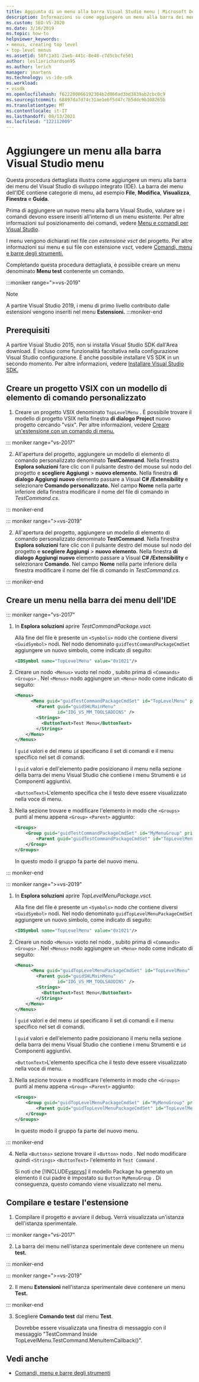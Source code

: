 ```yaml
---
title: Aggiunta di un menu alla barra Visual Studio menu | Microsoft Docs
description: Informazioni su come aggiungere un menu alla barra dei menu del Visual Studio di sviluppo integrato (IDE).
ms.custom: SEO-VS-2020
ms.date: 3/16/2019
ms.topic: how-to
helpviewer_keywords:
- menus, creating top level
- top-level menus
ms.assetid: 58fc1a31-2aeb-441c-8e48-c7d5cbcfe501
author: leslierichardson95
ms.author: lerich
manager: jmartens
ms.technology: vs-ide-sdk
ms.workload:
- vssdk
ms.openlocfilehash: f622200066192304b2d066ad3bd3839ab2cbc0c9
ms.sourcegitcommit: 68897da7d74c31ae1ebf5d47c7b5ddc9b108265b
ms.translationtype: MT
ms.contentlocale: it-IT
ms.lasthandoff: 08/13/2021
ms.locfileid: "122112009"
---
```

# <a name="add-a-menu-to-the-visual-studio-menu-bar"></a>Aggiungere un menu alla barra Visual Studio menu

Questa procedura dettagliata illustra come aggiungere un menu alla barra dei menu del Visual Studio di sviluppo integrato (IDE). La barra dei menu dell'IDE contiene categorie di menu, ad esempio **File**, **Modifica**, **Visualizza**, **Finestra** e **Guida**.

Prima di aggiungere un nuovo menu alla barra Visual Studio, valutare se i comandi devono essere inseriti all'interno di un menu esistente. Per altre informazioni sul posizionamento dei comandi, vedere [Menu e comandi per Visual Studio](../extensibility/ux-guidelines/menus-and-commands-for-visual-studio.md).

I menu vengono dichiarati nel file *con estensione vsct* del progetto. Per altre informazioni sui menu e sui file con estensione *vsct,* vedere [Comandi, menu e barre degli strumenti.](../extensibility/internals/commands-menus-and-toolbars.md)

Completando questa procedura dettagliata, è possibile creare un menu denominato **Menu test** contenente un comando.

:::moniker range=">=vs-2019"
> [!NOTE]
> A partire Visual Studio 2019, i menu di primo livello contributo dalle estensioni vengono inseriti nel menu **Estensioni.**
:::moniker-end

## <a name="prerequisites"></a>Prerequisiti

A partire Visual Studio 2015, non si installa Visual Studio SDK dall'Area download. È incluso come funzionalità facoltativa nella configurazione Visual Studio configurazione. È anche possibile installare VS SDK in un secondo momento. Per altre informazioni, vedere [Installare Visual Studio SDK.](../extensibility/installing-the-visual-studio-sdk.md)

## <a name="create-a-vsix-project-that-has-a-custom-command-item-template"></a>Creare un progetto VSIX con un modello di elemento di comando personalizzato

1. Creare un progetto VSIX denominato `TopLevelMenu` . È possibile trovare il modello di progetto VSIX nella finestra **di dialogo Project** nuovo progetto cercando "vsix".  Per altre informazioni, vedere [Creare un'estensione con un comando di menu.](../extensibility/creating-an-extension-with-a-menu-command.md)

::: moniker range="vs-2017"

2. All'apertura del progetto, aggiungere un modello di elemento di comando personalizzato denominato **TestCommand**. Nella finestra **Esplora soluzioni** fare clic con il pulsante destro del mouse sul nodo del progetto e **scegliere Aggiungi**  >   **nuovo elemento.** Nella finestra **di dialogo Aggiungi nuovo** elemento passare a Visual **C# /Extensibility** e selezionare **Comando personalizzato.** Nel campo **Nome** nella parte inferiore della finestra modificare il nome del file di comando in *TestCommand.cs*.

::: moniker-end

::: moniker range=">=vs-2019"

2. All'apertura del progetto, aggiungere un modello di elemento di comando personalizzato denominato **TestCommand**. Nella finestra **Esplora soluzioni** fare clic con il pulsante destro del mouse sul nodo del progetto e **scegliere Aggiungi**  >   **nuovo elemento.** Nella finestra **di dialogo Aggiungi nuovo** elemento passare a Visual **C# /Extensibility** e selezionare **Comando**. Nel campo **Nome** nella parte inferiore della finestra modificare il nome del file di comando in *TestCommand.cs*.

::: moniker-end

## <a name="create-a-menu-on-the-ide-menu-bar"></a>Creare un menu nella barra dei menu dell'IDE

::: moniker range="vs-2017"

1. In **Esplora soluzioni** aprire *TestCommandPackage.vsct.*

    Alla fine del file è presente un `<Symbols>` nodo che contiene diversi `<GuidSymbol>` nodi. Nel nodo denominato `guidTestCommandPackageCmdSet` aggiungere un nuovo simbolo, come indicato di seguito:

   ```xml
   <IDSymbol name="TopLevelMenu" value="0x1021"/>
   ```

2. Creare un nodo `<Menus>` vuoto nel nodo , subito prima di `<Commands>` `<Groups>` . Nel `<Menus>` nodo aggiungere un `<Menu>` nodo come indicato di seguito:

   ```xml
   <Menus>
         <Menu guid="guidTestCommandPackageCmdSet" id="TopLevelMenu" priority="0x700" type="Menu">
           <Parent guid="guidSHLMainMenu"
                   id="IDG_VS_MM_TOOLSADDINS" />
           <Strings>
             <ButtonText>Test Menu</ButtonText>
           </Strings>
       </Menu>
   </Menus>
   ```

    I `guid` valori e del menu `id` specificano il set di comandi e il menu specifico nel set di comandi.

    I `guid` valori e dell'elemento padre posizionano il menu nella sezione della barra dei menu Visual Studio che contiene i menu Strumenti e `id` Componenti aggiuntivi.

    `<ButtonText>`L'elemento specifica che il testo deve essere visualizzato nella voce di menu.

3. Nella sezione trovare e modificare l'elemento in modo che `<Groups>` punti al menu appena `<Group>` `<Parent>` aggiunto:

   ```xml
   <Groups>
       <Group guid="guidTestCommandPackageCmdSet" id="MyMenuGroup" priority="0x0600">
           <Parent guid="guidTestCommandPackageCmdSet" id="TopLevelMenu"/>
       </Group>
   </Groups>
   ```

    In questo modo il gruppo fa parte del nuovo menu.

::: moniker-end

::: moniker range=">=vs-2019"

1. In **Esplora soluzioni** aprire *TopLevelMenuPackage.vsct.*

    Alla fine del file è presente un `<Symbols>` nodo che contiene diversi `<GuidSymbol>` nodi. Nel nodo denominato `guidTopLevelMenuPackageCmdSet` aggiungere un nuovo simbolo, come indicato di seguito:

   ```xml
   <IDSymbol name="TopLevelMenu" value="0x1021"/>
   ```

2. Creare un nodo `<Menus>` vuoto nel nodo , subito prima di `<Commands>` `<Groups>` . Nel `<Menus>` nodo aggiungere un `<Menu>` nodo come indicato di seguito:

   ```xml
   <Menus>
         <Menu guid="guidTopLevelMenuPackageCmdSet" id="TopLevelMenu" priority="0x700" type="Menu">
           <Parent guid="guidSHLMainMenu"
                   id="IDG_VS_MM_TOOLSADDINS" />
           <Strings>
             <ButtonText>Test Menu</ButtonText>
           </Strings>
       </Menu>
   </Menus>
   ```

    I `guid` valori e del menu `id` specificano il set di comandi e il menu specifico nel set di comandi.

    I `guid` valori e dell'elemento padre posizionano il menu nella sezione della barra dei menu Visual Studio che contiene i menu Strumenti e `id` Componenti aggiuntivi.

    `<ButtonText>`L'elemento specifica che il testo deve essere visualizzato nella voce di menu.

3. Nella sezione trovare e modificare l'elemento in modo che `<Groups>` punti al menu appena `<Group>` `<Parent>` aggiunto:

   ```xml
   <Groups>
       <Group guid="guidTopLevelMenuPackageCmdSet" id="MyMenuGroup" priority="0x0600">
           <Parent guid="guidTopLevelMenuPackageCmdSet" id="TopLevelMenu"/>
       </Group>
   </Groups>
   ```

    In questo modo il gruppo fa parte del nuovo menu.

::: moniker-end

4. Nella `<Buttons>` sezione trovare il `<Button>` nodo . Nel nodo modificare quindi `<Strings>` `<ButtonText>` l'elemento in `Test Command` .

    Si noti che [!INCLUDE[vsprvs](../code-quality/includes/vsprvs_md.md)] il modello Package ha generato un elemento il cui padre è impostato su `Button` `MyMenuGroup` . Di conseguenza, questo comando viene visualizzato nel menu.

## <a name="build-and-test-the-extension"></a>Compilare e testare l'estensione

1. Compilare il progetto e avviare il debug. Verrà visualizzata un'istanza dell'istanza sperimentale.

::: moniker range="vs-2017"

2. La barra dei menu nell'istanza sperimentale deve contenere un menu **test.**

::: moniker-end

::: moniker range=">=vs-2019"

2. Il menu **Estensioni** nell'istanza sperimentale deve contenere un menu **Test.**

::: moniker-end

3. Scegliere **Comando test** dal menu **Test**.

    Dovrebbe essere visualizzata una finestra di messaggio con il messaggio "TestCommand Inside TopLevelMenu.TestCommand.MenuItemCallback()".

## <a name="see-also"></a>Vedi anche

- [Comandi, menu e barre degli strumenti](../extensibility/internals/commands-menus-and-toolbars.md)
